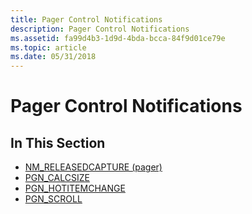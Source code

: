 ```yaml
---
title: Pager Control Notifications
description: Pager Control Notifications
ms.assetid: fa99d4b3-1d9d-4bda-bcca-84f9d01ce79e
ms.topic: article
ms.date: 05/31/2018
---
```


# Pager Control Notifications

## In This Section

-   [NM\_RELEASEDCAPTURE (pager)](nm-releasedcapture-pager-.md)
-   [PGN\_CALCSIZE](pgn-calcsize.md)
-   [PGN\_HOTITEMCHANGE](pgn-hotitemchange.md)
-   [PGN\_SCROLL](pgn-scroll.md)

 

 




